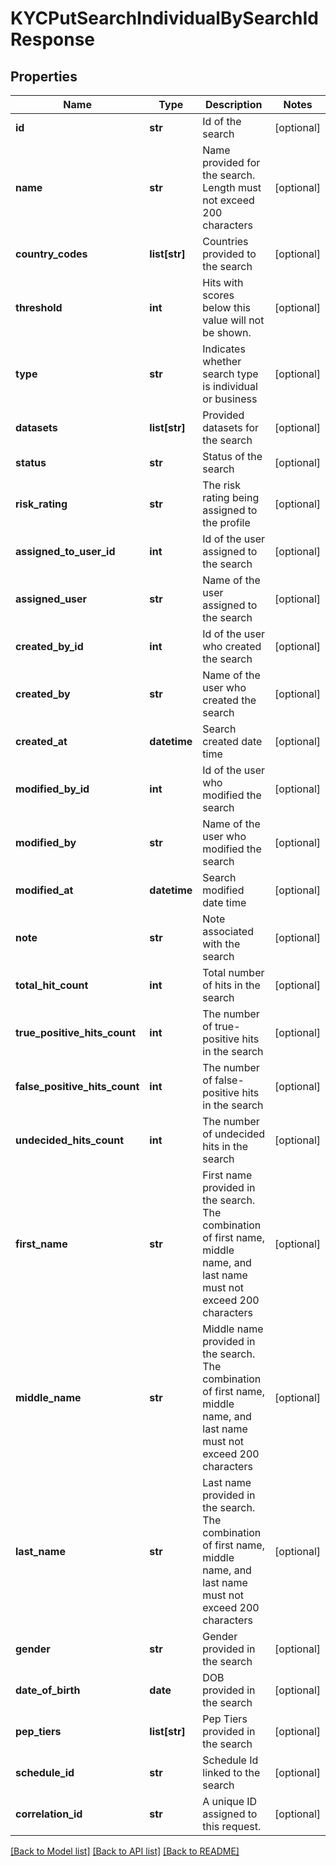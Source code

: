 # KYCPutSearchIndividualBySearchIdResponse

## Properties
Name | Type | Description | Notes
------------ | ------------- | ------------- | -------------
**id** | **str** | Id of the search | [optional] 
**name** | **str** | Name provided for the search. Length must not exceed 200 characters | [optional] 
**country_codes** | **list[str]** | Countries provided to the search | [optional] 
**threshold** | **int** | Hits with scores below this value will not be shown. | [optional] 
**type** | **str** | Indicates whether search type is individual or business | [optional] 
**datasets** | **list[str]** | Provided datasets for the search | [optional] 
**status** | **str** | Status of the search | [optional] 
**risk_rating** | **str** | The risk rating being assigned to the profile | [optional] 
**assigned_to_user_id** | **int** | Id of the user assigned to the search | [optional] 
**assigned_user** | **str** | Name of the user assigned to the search | [optional] 
**created_by_id** | **int** | Id of the user who created the search | [optional] 
**created_by** | **str** | Name of the user who created the search | [optional] 
**created_at** | **datetime** | Search created date time | [optional] 
**modified_by_id** | **int** | Id of the user who modified the search | [optional] 
**modified_by** | **str** | Name of the user who modified the search | [optional] 
**modified_at** | **datetime** | Search modified date time | [optional] 
**note** | **str** | Note associated with the search | [optional] 
**total_hit_count** | **int** | Total number of hits in the search | [optional] 
**true_positive_hits_count** | **int** | The number of true-positive hits in the search | [optional] 
**false_positive_hits_count** | **int** | The number of false-positive hits in the search | [optional] 
**undecided_hits_count** | **int** | The number of undecided hits in the search | [optional] 
**first_name** | **str** | First name provided in the search.  The combination of first name, middle name, and last name must not exceed 200 characters | [optional] 
**middle_name** | **str** | Middle name provided in the search.  The combination of first name, middle name, and last name must not exceed 200 characters | [optional] 
**last_name** | **str** | Last name provided in the search.  The combination of first name, middle name, and last name must not exceed 200 characters | [optional] 
**gender** | **str** | Gender provided in the search | [optional] 
**date_of_birth** | **date** | DOB provided in the search | [optional] 
**pep_tiers** | **list[str]** | Pep Tiers provided in the search | [optional] 
**schedule_id** | **str** | Schedule Id linked to the search | [optional] 
**correlation_id** | **str** | A unique ID assigned to this request. | [optional] 

[[Back to Model list]](../README.md#documentation-for-models) [[Back to API list]](../README.md#documentation-for-api-endpoints) [[Back to README]](../README.md)

